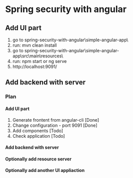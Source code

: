 # Spring security with angular
## Add UI part
1. go to spring-security-with-angular\simple-angular-app\
2. run: mvn clean install
3. go to spring-security-with-angular\simple-angular-app\src\main\resources\
4. run: npm start or ng serve
5. http://localhost:9091/
## Add backend with server



### Plan
#### Add UI part
1. Generate frontent from angular-cli  [Done]
2. Change configuration - port 9091    [Done]
3. Add components                      [Todo]
4. Check application                   [Todo]

#### Add backend with server

#### Optionally add resource server

#### Optionally add another UI appliaction